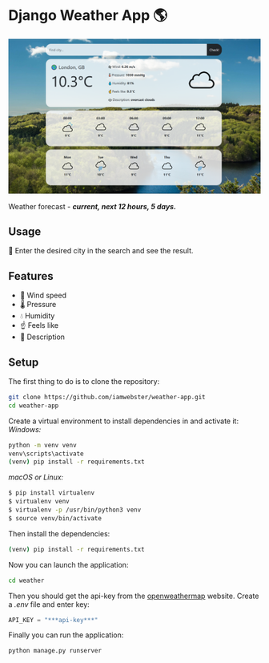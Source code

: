 # Django Weather App 🌎 
![image](static/images/example/weather.png)

Weather forecast - ***current, next 12 hours, 5 days.***

## Usage
🔎 Enter the desired city in the search and see the result.

## Features 
* 💨 Wind speed
* 🌡️ Pressure 
* 💧 Humidity
* ☝ Feels like
* 📃 Description


## Setup

The first thing to do is to clone the repository:
```bash
git clone https://github.com/iamwebster/weather-app.git
cd weather-app
```

Create a virtual environment to install dependencies in and activate it:<br>
*Windows:*
```bash
python -m venv venv
venv\scripts\activate
(venv) pip install -r requirements.txt
```

*macOS or Linux:*
```bash
$ pip install virtualenv
$ virtualenv venv
$ virtualenv -p /usr/bin/python3 venv
$ source venv/bin/activate
```

Then install the dependencies:
```bash
(venv) pip install -r requirements.txt
```

Now you can launch the application:
```bash
cd weather
```

Then you should get the api-key from the [openweathermap](https://openweathermap.org/) website.
Create a *.env* file and enter key:
```python
API_KEY = "***api-key***"
```

Finally you can run the application:
```bash
python manage.py runserver
```

